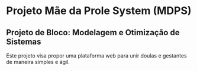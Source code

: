 # Projeto Mãe da Prole System (MDPS)

## Projeto de Bloco: Modelagem e Otimização de Sistemas

Este projeto visa propor uma plataforma web para unir doulas e gestantes de maneira simples e ágil.

